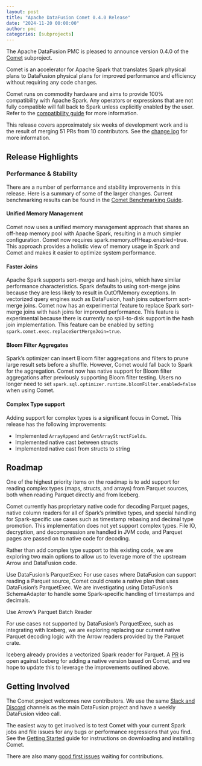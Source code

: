 ```yaml
---
layout: post
title: "Apache DataFusion Comet 0.4.0 Release"
date: "2024-11-20 00:00:00"
author: pmc
categories: [subprojects]
---
```


<!--
{% comment %}
Licensed to the Apache Software Foundation (ASF) under one or more
contributor license agreements.  See the NOTICE file distributed with
this work for additional information regarding copyright ownership.
The ASF licenses this file to you under the Apache License, Version 2.0
(the "License"); you may not use this file except in compliance with
the License.  You may obtain a copy of the License at

http://www.apache.org/licenses/LICENSE-2.0

Unless required by applicable law or agreed to in writing, software
distributed under the License is distributed on an "AS IS" BASIS,
WITHOUT WARRANTIES OR CONDITIONS OF ANY KIND, either express or implied.
See the License for the specific language governing permissions and
limitations under the License.
{% endcomment %}
-->

The Apache DataFusion PMC is pleased to announce version 0.4.0 of the [Comet](https://datafusion.apache.org/comet/) subproject.

Comet is an accelerator for Apache Spark that translates Spark physical plans to DataFusion physical plans for
improved performance and efficiency without requiring any code changes.

Comet runs on commodity hardware and aims to provide 100% compatibility with Apache Spark. Any operators or
expressions that are not fully compatible will fall back to Spark unless explicitly enabled by the user. Refer
to the [compatibility guide] for more information.

[compatibility guide]: https://datafusion.apache.org/comet/user-guide/compatibility.html

This release covers approximately six weeks of development work and is the result of merging 51 PRs from 10
contributors. See the [change log] for more information.

[change log]: https://github.com/apache/datafusion-comet/blob/main/dev/changelog/0.4.0.md

## Release Highlights

### Performance & Stability

There are a number of performance and stability improvements in this release. Here is a summary of some of the
larger changes. Current benchmarking results can be found in the [Comet Benchmarking Guide].

[Comet Benchmarking Guide]: https://datafusion.apache.org/comet/contributor-guide/benchmarking.html

#### Unified Memory Management

Comet now uses a unified memory management approach that shares an off-heap memory pool with Apache Spark, resulting
in a much simpler configuration. Comet now requires spark.memory.offHeap.enabled=true. This approach provides a
holistic view of memory usage in Spark and Comet and makes it easier to optimize system performance.

#### Faster Joins

Apache Spark supports sort-merge and hash joins, which have similar performance characteristics. Spark defaults to
using sort-merge joins because they are less likely to result in OutOfMemory exceptions. In vectorized query
engines such as DataFusion, hash joins outperform sort-merge joins. Comet now has an experimental feature to
replace Spark sort-merge joins with hash joins for improved performance. This feature is experimental because
there is currently no spill-to-disk support in the hash join implementation. This feature can be enabled by
setting `spark.comet.exec.replaceSortMergeJoin=true`.

#### Bloom Filter Aggregates

Spark’s optimizer can insert Bloom filter aggregations and filters to prune large result sets before a shuffle. However,
Comet would fall back to Spark for the aggregation. Comet now has native support for Bloom filter aggregations
after previously supporting Bloom filter testing. Users no longer need to set
`spark.sql.optimizer.runtime.bloomFilter.enabled=false` when using Comet.

#### Complex Type support

Adding support for complex types is a significant focus in Comet. This release has the following improvements:

- Implemented `ArrayAppend` and `GetArrayStructFields`.
- Implemented native cast between structs
- Implemented native cast from structs to string

## Roadmap

One of the highest priority items on the roadmap is to add support for reading complex types (maps, structs, and arrays)
from Parquet sources, both when reading Parquet directly and from Iceberg.

Comet currently has proprietary native code for decoding Parquet pages, native column readers for all of Spark’s
primitive types, and special handling for Spark-specific use cases such as timestamp rebasing and decimal type
promotion. This implementation does not yet support complex types. File IO, decryption, and decompression are handled
in JVM code, and Parquet pages are passed on to native code for decoding.

Rather than add complex type support to this existing code, we are exploring two main options to allow us to
leverage more of the upstream Arrow and DataFusion code.

Use DataFusion’s ParquetExec
For use cases where DataFusion can support reading a Parquet source, Comet could create a native plan that uses
DataFusion’s ParquetExec. We are investigating using DataFusion’s SchemaAdapter to handle some Spark-specific
handling of timestamps and decimals.

Use Arrow’s Parquet Batch Reader

For use cases not supported by DataFusion’s ParquetExec, such as integrating with Iceberg, we are exploring
replacing our current native Parquet decoding logic with the Arrow readers provided by the Parquet crate.

Iceberg already provides a vectorized Spark reader for Parquet. A [PR] is open against Iceberg for adding a native
version based on Comet, and we hope to update this to leverage the improvements outlined above.

[PR]: https://github.com/apache/iceberg/pull/9841

## Getting Involved

The Comet project welcomes new contributors. We use the same [Slack and Discord] channels as the main DataFusion
project and have a weekly DataFusion video call.

[Slack and Discord]: https://datafusion.apache.org/contributor-guide/communication.html#slack-and-discord
[DataFusion video call]: https://docs.google.com/document/d/1NBpkIAuU7O9h8Br5CbFksDhX-L9TyO9wmGLPMe0Plc8/edit?usp=sharing

The easiest way to get involved is to test Comet with your current Spark jobs and file issues for any bugs or
performance regressions that you find. See the [Getting Started] guide for instructions on downloading and installing
Comet.

[Getting Started]: https://datafusion.apache.org/comet/user-guide/installation.html

There are also many [good first issues] waiting for contributions.

[good first issues]: https://github.com/apache/datafusion-comet/contribute
